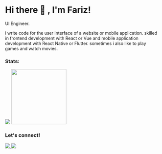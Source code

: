 # Hi there 👋 , I'm Fariz!
UI Engineer.

i write code for the user interface of a website or mobile application.
skilled in frontend development with React or Vue and mobile application development with React Native or Flutter.
sometimes i also like to play games and watch movies.

### Stats:
<p>
    <img src="https://github-readme-stats.vercel.app/api?username=ayisrhmn&hide=contribs,prs&show_icons=true&hide_border=true&title_color=000" />
    <img src="https://github-readme-stats.vercel.app/api/top-langs/?username=ayisrhmn&layout=compact" height=180 />
</p>

### Let's connect!
<p>
    <a href="https://linkedin.com/in/ayisrhmn/" target="blank">
        <img src="https://img.shields.io/badge/Muhammad_Fariz_Rahman-30302f?style=flat&logo=linkedin" />
    </a>
    <a href="https://instagram.com/ayisrhmn/" target="blank">
        <img src="https://img.shields.io/badge/Muhammad_Fariz_Rahman-30302f?style=flat&logo=instagram" />
    </a>
</p>
